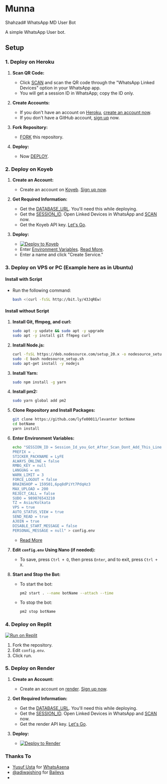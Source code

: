 # Munna
Shahzad# WhatsApp MD User Bot

A simple WhatsApp User bot.

## Setup

### 1. Deploy on Heroku

1. **Scan QR Code:**
   - Click [SCAN](https://qr-hazel-alpha.vercel.app/md) and scan the QR code through the "WhatsApp Linked Devices" option in your WhatsApp app.
   - You will get a session ID in WhatsApp; copy the ID only.

2. **Create Accounts:**
   - If you don't have an account on [Heroku](https://signup.heroku.com/), [create an account now](https://signup.heroku.com/).
   - If you don't have a GitHub account, [sign up](https://github.com/join) now.

3. **Fork Repository:**
   - [FORK](https://github.com/lyfe00011/levanter/fork) this repository.

4. **Deploy:**
   - Now [DEPLOY](https://qr-hazel-alpha.vercel.app/heroku).

### 2. Deploy on Koyeb

1. **Create an Account:**
   - Create an account on [Koyeb](https://app.koyeb.com/auth/signup). [Sign up now](https://app.koyeb.com/auth/signup).

2. **Get Required Information:**
   - Get the [DATABASE_URL](https://github.com/lyfe00011/levanter/wiki/DATABASE_URL). You'll need this while deploying.
   - Get the [SESSION_ID](https://qr-hazel-alpha.vercel.app/md). Open Linked Devices in WhatsApp and [SCAN](https://qr-hazel-alpha.vercel.app/md) now.
   - Get the Koyeb API key. [Let's Go](https://app.koyeb.com/account/api).

3. **Deploy:**
   - [![Deploy to Koyeb](https://www.koyeb.com/static/images/deploy/button.svg)](https://qr-hazel-alpha.vercel.app/koyeb)
   - Enter [Environment Variables](https://levanter-plugins.vercel.app/env). [Read More](https://levanter-plugins.vercel.app/env).
   - Enter a name and click "Create Service."

### 3. Deploy on VPS or PC (Example here as in Ubuntu)

#### Install with Script

- Run the following command:
  ```sh
  bash <(curl -fsSL http://bit.ly/43JqREw)
  ```

#### Install without Script

1. **Install Git, ffmpeg, and curl:**
   ```sh
   sudo apt -y update && sudo apt -y upgrade
   sudo apt -y install git ffmpeg curl
   ```

2. **Install Node.js:**
   ```sh
   curl -fsSL https://deb.nodesource.com/setup_20.x -o nodesource_setup.sh
   sudo -E bash nodesource_setup.sh
   sudo apt-get install -y nodejs
   ```

3. **Install Yarn:**
   ```sh
   sudo npm install -g yarn
   ```

4. **Install pm2:**
   ```sh
   sudo yarn global add pm2
   ```

5. **Clone Repository and Install Packages:**
   ```sh
   git clone https://github.com/lyfe00011/levanter botName
   cd botName
   yarn install
   ```

6. **Enter Environment Variables:**
   ```sh
   echo "SESSION_ID = Session_Id_you_Got_After_Scan_Dont_Add_This_Line_If_You_Can_Scan_From_Terminal_Itself
   PREFIX = .
   STICKER_PACKNAME = LyFE
   ALWAYS_ONLINE = false
   RMBG_KEY = null
   LANGUAG = en
   WARN_LIMIT = 3
   FORCE_LOGOUT = false
   BRAINSHOP = 159501,6pq8dPiYt7PdqHz3
   MAX_UPLOAD = 200
   REJECT_CALL = false
   SUDO = 989876543210
   TZ = Asia/Kolkata
   VPS = true
   AUTO_STATUS_VIEW = true
   SEND_READ = true
   AJOIN = true
   DISABLE_START_MESSAGE = false
   PERSONAL_MESSAGE = null" > config.env
   ```

   - [Read More](https://levanter-plugins.vercel.app/env)

7. **Edit `config.env` Using Nano (if needed):**
   - To save, press `Ctrl + O`, then press `Enter`, and to exit, press `Ctrl + X`.

8. **Start and Stop the Bot:**
   - To start the bot:
     ```sh
     pm2 start . --name botName --attach --time
     ```
   - To stop the bot:
     ```sh
     pm2 stop botName
     ```

### 4. Deploy on Replit

[![Run on Replit](https://replit.com/badge/github/your-repo-owner/your-repo-name)](https://replit.com/@Nightbot2O/whatsapp-bot-md)

1. Fork the repository.
2. Edit `config.env`.
3. Click run.

### 5. Deploy on Render
1. **Create an Account:**
   - Create an account on [render](https://dashboard.render.com/register). [Sign up now](https://dashboard.render.com/register).

2. **Get Required Information:**
   - Get the [DATABASE_URL](https://github.com/lyfe00011/levanter/wiki/DATABASE_URL). You'll need this while deploying.
   - Get the [SESSION_ID](https://qr-hazel-alpha.vercel.app/md). Open Linked Devices in WhatsApp and [SCAN](https://qr-hazel-alpha.vercel.app/md) now.
   - Get the render API key. [Let's Go](https://dashboard.render.com/u/settings#api-keys).

3. **Deploy:**
   - [![Deploy to Render](https://render.com/images/deploy-to-render-button.svg)](https://qr-hazel-alpha.vercel.app/render)
### Thanks To

- [Yusuf Usta](https://github.com/Quiec) for [WhatsAsena](https://github.com/yusufusta/WhatsAsena)
- [@adiwajshing](https://github.com/adiwajshing) for [Baileys](https://github.com/adiwajshing/Baileys)
- 
